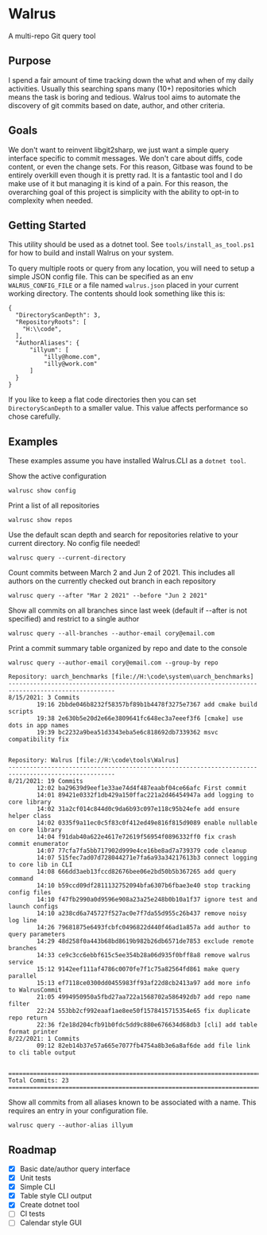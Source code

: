 # Walrus

A multi-repo Git query tool

## Purpose

I spend a fair amount of time tracking down the what and when of my daily activities. Usually this searching spans many (10+) repositories which means the task is boring and tedious. Walrus 
tool aims to automate the discovery of git commits based on date, author, and other criteria. 

## Goals

We don't want to reinvent libgit2sharp, we just want a simple query interface specific to commit messages. We don't care about diffs, code content, or even the change sets.
For this reason, Gitbase was found to be entirely overkill even though it is pretty rad. It is a fantastic tool and I do make use of it but managing it is kind of a pain. For this reason, the 
overarching goal of this project is simplicity with the ability to opt-in to complexity when needed.

## Getting Started

This utility should be used as a dotnet tool. See `tools/install_as_tool.ps1` for how to build and install Walrus on your system.

To query multiple roots or query from any location, you will need to setup a simple JSON config file. This can be specified as an env `WALRUS_CONFIG_FILE` or a file
named `walrus.json` placed in your current working directory. The contents should look something like this is:

```
{
  "DirectoryScanDepth": 3,
  "RepositoryRoots": [
    "H:\\code",
  ],
  "AuthorAliases": {
	  "illyum": [
		  "illy@home.com",
		  "illy@work.com"
	  ]
  }
}
```

If you like to keep a flat code directories then you can set `DirectoryScanDepth` to a smaller value. This value affects performance so chose carefully.


## Examples

These examples assume you have installed Walrus.CLI as a `dotnet tool`.

Show the active configuration
```
walrusc show config
```
  
Print a list of all repositories
```
walrusc show repos
```

Use the default scan depth and search for repositories relative to your current directory. No config file needed!
```
walrusc query --current-directory
```
  
Count commits between March 2 and Jun 2 of 2021. This includes all authors on the currently checked out branch in each repository
```
walrusc query --after "Mar 2 2021" --before "Jun 2 2021"
```
  

Show all commits on all branches since last week (default if --after is not specified) and restrict to a single author
```
walrusc query --all-branches --author-email cory@email.com
```

Print a commit summary table organized by repo and date to the console
```
walrusc query --author-email cory@email.com --group-by repo

Repository: uarch_benchmarks [file://H:\code\system\uarch_benchmarks]
----------------------------------------------------------------------------------------------------
8/15/2021: 3 Commits
        19:16 2bbde046b8232f58357bf89b1b4478f3275e7367 add cmake build scripts
        19:38 2e630b5e20d2e66e3809641fc648ec3a7eeef3f6 [cmake] use dots in app names
        19:39 bc2232a9bea51d3343eba5e6c818692db7339362 msvc compatibility fix


Repository: Walrus [file://H:\code\tools\Walrus]
----------------------------------------------------------------------------------------------------
8/21/2021: 19 Commits
        12:02 ba29639d9eef1e33ae74d4f487eaabf04ce66afc First commit
        14:01 89421e0332f1db429a150ffac221a2d46454947a add logging to core library
        14:02 31a2cf014c844d0c9da6b93c097e118c95b24efe add ensure helper class
        14:02 0335f9a11ec0c5f83c0f412ed49e816f815d9089 enable nullable on core library
        14:04 f91dab40a622e4617e72619f56954f0896332ff0 fix crash commit enumerator
        14:07 77cfa7fa5bb717902d999e4ce16be8ad7a739379 code cleanup
        14:07 515fec7ad07d728044271e7fa6a93a34217613b3 connect logging to core lib in CLI
        14:08 666dd3aeb13fccd82676bee06e2bd50b5b367265 add query command
        14:10 b59ccd09df2811132752094bfa6307b6fbae3e40 stop tracking config files
        14:10 f47fb2990a0d9596e908a23a25e248b0b10a1f37 ignore test and launch configs
        14:10 a238cd6a745727f527ac0e7f7da55d955c26b437 remove noisy log line
        14:26 79681875e6493fcbfc0496822d440f46ad1a857a add author to query parameters
        14:29 48d258f0a443b68bd8619b982b26db6571de7853 exclude remote branches
        14:33 ce9c3cc6ebbf615c5ee354b28a06d935f0bff8a8 remove walrus service
        15:12 9142eef111af4786c0070fe7f1c75a82564fd861 make query parallel
        15:13 ef7118ce0300dd0455983ff93af22d8cb2413a97 add more info to WalrusCommit
        21:05 4994950950a5fbd27aa722a1568702a586492db7 add repo name filter
        22:24 553bb2cf992eaaf1ae8ee50f1578415715354e65 fix duplicate repo return
        22:36 f2e18d204cfb91b0fdc5dd9c880e676634d68db3 [cli] add table format printer
8/22/2021: 1 Commits
        09:12 82eb14b37e57a665e7077fb4754a8b3e6a8af6de add file link to cli table output


====================================================================================================
Total Commits: 23
====================================================================================================
```

Show all commits from all aliases known to be associated with a name. This requires an entry in your configuration file.
```
walrusc query --author-alias illyum
```

## Roadmap

- [x] Basic date/author query interface
- [x] Unit tests
- [x] Simple CLI 
- [x] Table style CLI output
- [x] Create dotnet tool
- [ ] CI tests  
- [ ] Calendar style GUI 
